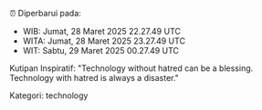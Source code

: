 ⏰ Diperbarui pada:
- WIB: Jumat, 28 Maret 2025 22.27.49 UTC
- WITA: Jumat, 28 Maret 2025 23.27.49 UTC
- WIT: Sabtu, 29 Maret 2025 00.27.49 UTC

Kutipan Inspiratif:
"Technology without hatred can be a blessing. Technology with hatred is always a disaster."


Kategori: technology

